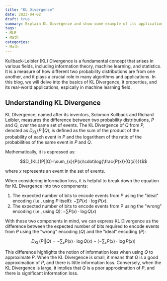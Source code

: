 ```yaml
---
title: "KL Divergence"
date: 2023-04-02
draft: true
summary: Explain KL Divergence and show some example of its application in ML.
tags:
- MLE
- Math
categories:
- Math
---
```


Kullback-Leibler (KL) Divergence is a fundamental concept that arises in various fields, including information theory, machine learning, and statistics. It is a measure of how different two probability distributions are from one another, and it plays a crucial role in many algorithms and applications. In this blog, we will delve into the basics of KL Divergence, it properties, and its real-world applications, espically in machine learning field.

## Understanding KL Divergence

KL DIvergence, named after its inventors, Solomon Kullback and Richard Leibler, measures the difference between two probability distributions, $P$ and $Q$, over the same set of events. The KL Divergence of $Q$ from $P$, denoted as $D_{KL}(P||Q)$, is defined as the sum of the product of the probability of each event in $P$ and the logarithem of the ratio of the probabilities of the same event in $P$ and $Q$.

Mathematically, it is espressed as:

$$D_{KL}(P||Q)=\sum_{x}{P(x)\cdot\log{\frac{P(x)}{Q(x)}}}$$

where $x$ represents an event in the set of events.

When considering information loss, it is helpful to break down the equation for KL Divergence into two components:

1. The expected number of bits to encode events from $P$ using the "ideal" encoding (i.e., using $P$ itself): $-\sum{P(x)\cdot\log{P(x)}}$.
2. The expected number of bits to encode events from P using the "wrong" encoding (i.e., using Q): $-\sum{P(x)\cdot\log{Q(x)}}$

With these two components in mind, we can express KL Divergence as the difference between the expected number of bits required to encode events from $P$ using the "wrong" encoding ($Q$) and the "ideal" encoding ($P$):

$$D_{KL}(P||Q)=-\sum_{x}{P(x)\cdot\log{{Q(x)}}}-(-\sum_{x}{P(x)\cdot\log{{P(x)}}})$$

This difference highlights the notion of information loss when using $Q$ to approximate $P$. When the KL Divergence is small, it means that $Q$ is a good approximation of $P$, and there is little information loss. Conversely, when the KL Divergence is large, it implies that $Q$ is a poor approximation of $P$, and there is significant information loss.